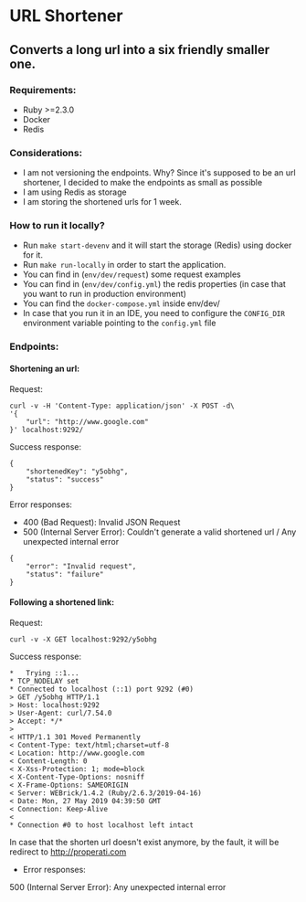 # URL Shortener

## Converts a long url into a six friendly smaller one.

### Requirements:
- Ruby >=2.3.0
- Docker
- Redis

### Considerations:
- I am not versioning the endpoints. Why? Since it's supposed to be an url shortener, I decided to make the endpoints as small as possible
- I am using Redis as storage
- I am storing the shortened urls for 1 week.

### How to run it locally?
- Run `make start-devenv` and it will start the storage (Redis) using docker for it.
- Run `make run-locally` in order to start the application.
- You can find in (`env/dev/request`) some request examples
- You can find in (`env/dev/config.yml`) the redis properties (in case that you want to run in production environment)
- You can find the `docker-compose.yml` inside env/dev/
- In case that you run it in an IDE, you need to configure the `CONFIG_DIR` environment variable pointing to the `config.yml` file

### Endpoints:

#### Shortening an url:

Request:
```
curl -v -H 'Content-Type: application/json' -X POST -d\
'{
    "url": "http://www.google.com"
}' localhost:9292/
```

Success response:

```
{
    "shortenedKey": "y5obhg",
    "status": "success"
}
```

Error responses:

* 400 (Bad Request): Invalid JSON Request
* 500 (Internal Server Error): Couldn't generate a valid shortened url / Any unexpected internal error

```
{
    "error": "Invalid request",
    "status": "failure"
}
```

#### Following a shortened link:

Request:
```
curl -v -X GET localhost:9292/y5obhg
```

Success response:

```
*   Trying ::1...
* TCP_NODELAY set
* Connected to localhost (::1) port 9292 (#0)
> GET /y5obhg HTTP/1.1
> Host: localhost:9292
> User-Agent: curl/7.54.0
> Accept: */*
>
< HTTP/1.1 301 Moved Permanently
< Content-Type: text/html;charset=utf-8
< Location: http://www.google.com
< Content-Length: 0
< X-Xss-Protection: 1; mode=block
< X-Content-Type-Options: nosniff
< X-Frame-Options: SAMEORIGIN
< Server: WEBrick/1.4.2 (Ruby/2.6.3/2019-04-16)
< Date: Mon, 27 May 2019 04:39:50 GMT
< Connection: Keep-Alive
<
* Connection #0 to host localhost left intact
```

In case that the shorten url doesn't exist anymore, by the fault, it will be redirect to http://properati.com

* Error responses:
 
500 (Internal Server Error): Any unexpected internal error
